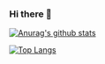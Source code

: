 ### Hi there 👋

[![Anurag's github stats](https://github-readme-stats.vercel.app/api?username=KariSpace&theme=tokyonight&show_icons=true&hide_border=true&icon_color=58a6ff&title_color=58a6ff)](https://github.com/kariSpace)

[![Top Langs](https://github-readme-stats.vercel.app/api/top-langs/?username=KariSpace&theme=tokyonight&show_icons=true&hide_border=true&icon_color=58a6ff&title_color=#657f8b&layout=compact)](https://github.com/anuraghazra/github-readme-stats)



<!--
**KariSpace/KariSpace** is a ✨ _special_ ✨ repository because its `README.md` (this file) appears on your GitHub profile.

Here are some ideas to get you started:

- 🔭 I’m currently working on ...
- 🌱 I’m currently learning ...
- 👯 I’m looking to collaborate on ...
- 🤔 I’m looking for help with ...
- 💬 Ask me about ...
- 📫 How to reach me: ...
- 😄 Pronouns: ...
- ⚡ Fun fact: ...
-->
